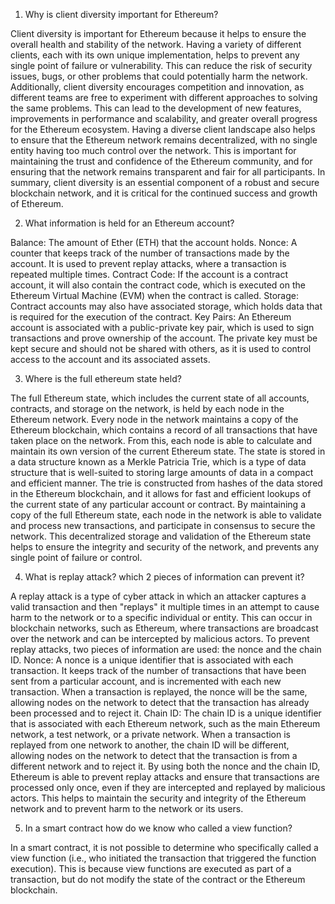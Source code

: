 1) Why is client diversity important for Ethereum?

Client diversity is important for Ethereum because it helps to ensure the overall health and stability of the network. Having a variety of different clients, each with its own unique implementation, helps to prevent any single point of failure or vulnerability. This can reduce the risk of security issues, bugs, or other problems that could potentially harm the network.
Additionally, client diversity encourages competition and innovation, as different teams are free to experiment with different approaches to solving the same problems. This can lead to the development of new features, improvements in performance and scalability, and greater overall progress for the Ethereum ecosystem.
Having a diverse client landscape also helps to ensure that the Ethereum network remains decentralized, with no single entity having too much control over the network. This is important for maintaining the trust and confidence of the Ethereum community, and for ensuring that the network remains transparent and fair for all participants.
In summary, client diversity is an essential component of a robust and secure blockchain network, and it is critical for the continued success and growth of Ethereum.

2) What information is held for an Ethereum account?

Balance: The amount of Ether (ETH) that the account holds.
Nonce: A counter that keeps track of the number of transactions made by the account. It is used to prevent replay attacks, where a transaction is repeated multiple times.
Contract Code: If the account is a contract account, it will also contain the contract code, which is executed on the Ethereum Virtual Machine (EVM) when the contract is called.
Storage: Contract accounts may also have associated storage, which holds data that is required for the execution of the contract.
Key Pairs: An Ethereum account is associated with a public-private key pair, which is used to sign transactions and prove ownership of the account. The private key must be kept secure and should not be shared with others, as it is used to control access to the account and its associated assets.

3) Where is the full ethereum state held?

The full Ethereum state, which includes the current state of all accounts, contracts, and storage on the network, is held by each node in the Ethereum network. Every node in the network maintains a copy of the Ethereum blockchain, which contains a record of all transactions that have taken place on the network. From this, each node is able to calculate and maintain its own version of the current Ethereum state.
The state is stored in a data structure known as a Merkle Patricia Trie, which is a type of data structure that is well-suited to storing large amounts of data in a compact and efficient manner. The trie is constructed from hashes of the data stored in the Ethereum blockchain, and it allows for fast and efficient lookups of the current state of any particular account or contract.
By maintaining a copy of the full Ethereum state, each node in the network is able to validate and process new transactions, and participate in consensus to secure the network. This decentralized storage and validation of the Ethereum state helps to ensure the integrity and security of the network, and prevents any single point of failure or control.


4) What is replay attack? which 2 pieces of information can prevent it?

A replay attack is a type of cyber attack in which an attacker captures a valid transaction and then "replays" it multiple times in an attempt to cause harm to the network or to a specific individual or entity. This can occur in blockchain networks, such as Ethereum, where transactions are broadcast over the network and can be intercepted by malicious actors.
To prevent replay attacks, two pieces of information are used: the nonce and the chain ID.
Nonce: A nonce is a unique identifier that is associated with each transaction. It keeps track of the number of transactions that have been sent from a particular account, and is incremented with each new transaction. When a transaction is replayed, the nonce will be the same, allowing nodes on the network to detect that the transaction has already been processed and to reject it.
Chain ID: The chain ID is a unique identifier that is associated with each Ethereum network, such as the main Ethereum network, a test network, or a private network. When a transaction is replayed from one network to another, the chain ID will be different, allowing nodes on the network to detect that the transaction is from a different network and to reject it.
By using both the nonce and the chain ID, Ethereum is able to prevent replay attacks and ensure that transactions are processed only once, even if they are intercepted and replayed by malicious actors. This helps to maintain the security and integrity of the Ethereum network and to prevent harm to the network or its users.


5) In a smart contract how do we know who called a view function?

In a smart contract, it is not possible to determine who specifically called a view function (i.e., who initiated the transaction that triggered the function execution). This is because view functions are executed as part of a transaction, but do not modify the state of the contract or the Ethereum blockchain.
